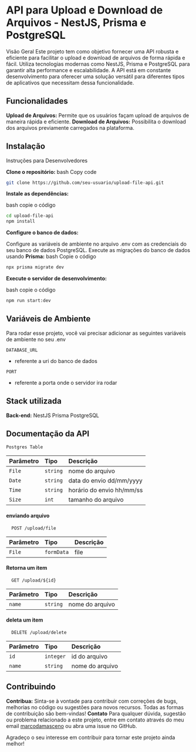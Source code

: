 
# API para Upload e Download de Arquivos - NestJS, Prisma e PostgreSQL

Visão Geral
Este projeto tem como objetivo fornecer uma API robusta e eficiente para facilitar o upload e download de arquivos de forma rápida e fácil. Utiliza tecnologias modernas como NestJS, Prisma e PostgreSQL para garantir alta performance e escalabilidade. A API está em constante desenvolvimento para oferecer uma solução versátil para diferentes tipos de aplicativos que necessitam dessa funcionalidade.


## Funcionalidades

**Upload de Arquivos:**  Permite que os usuários façam upload de arquivos de maneira rápida e eficiente.
**Download de Arquivos:**  Possibilita o download dos arquivos previamente carregados na plataforma.


## Instalação

Instruções para Desenvolvedores

**Clone o repositório:**
bash
Copy code
``` bash
git clone https://github.com/seu-usuario/upload-file-api.git
```
**Instale as dependências:**

bash
copie o código

``` bash
cd upload-file-api
npm install
```
**Configure o banco de dados:**

Configure as variáveis de ambiente no arquivo .env com as credenciais do seu banco de dados PostgreSQL.
Execute as migrações do banco de dados usando 
**Prisma:**
bash
Copie o código

```bash
npx prisma migrate dev
```
**Execute o servidor de desenvolvimento:**

bash
copie o código 
```bash
npm run start:dev
```
## Variáveis de Ambiente

Para rodar esse projeto, você vai precisar adicionar as seguintes variáveis de ambiente no seu .env


`DATABASE_URL`
- referente a uri do banco de dados
  
`PORT`
- referente a porta onde o servidor ira rodar


## Stack utilizada

**Back-end:** NestJS
Prisma
PostgreSQL


## Documentação da API

```Postgres Table```

| Parâmetro   | Tipo       | Descrição                           |
| :---------- | :--------- | :---------------------------------- |
| `File` | `string` | nome do arquivo |
| `Date` | `string` | data do envio dd/mm/yyyy |
| `Time` | `string` | horário do envio hh/mm/ss |
| `Size` | `int` | tamanho do arquivo |


#### enviando arquivo

```http
  POST /upload/file
```

| Parâmetro   | Tipo       | Descrição                           |
| :---------- | :--------- | :---------------------------------- |
| `File` | `formData` | file |

#### Retorna um item

```http
  GET /upload/${id}
```

| Parâmetro   | Tipo       | Descrição                                   |
| :---------- | :--------- | :------------------------------------------ |
| `name`      | `string` | nome do arquivo |

#### deleta um item

```http
  DELETE /upload/delete
```

| Parâmetro   | Tipo       | Descrição                                   |
| :---------- | :--------- | :------------------------------------------ |
| `id`      | `integer` | id do arquivo |
| `name`      | `string` | nome do arquivo |


## Contribuindo

**Contribua:** Sinta-se à vontade para contribuir com correções de bugs, melhorias no código ou sugestões para novos recursos. Todas as formas de contribuição são bem-vindas!
**Contato**
Para qualquer dúvida, sugestão ou problema relacionado a este projeto, entre em contato através do meu email 
[marcodamasceno](mailto:marcodamasceno0101@outlook.com)
 ou abra uma issue no GitHub.

Agradeço o seu interesse em contribuir para tornar este projeto ainda melhor!
